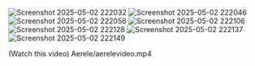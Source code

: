 ![Screenshot 2025-05-02 222032](https://github.com/user-attachments/assets/827f8d64-6de6-4b0f-a440-630b82a32b80)
![Screenshot 2025-05-02 222046](https://github.com/user-attachments/assets/039f6ea8-9709-488a-90a1-13bcca2cd7d2)
![Screenshot 2025-05-02 222056](https://github.com/user-attachments/assets/7b10a8aa-a6ab-4196-872a-a6eabc11dab8)
![Screenshot 2025-05-02 222106](https://github.com/user-attachments/assets/7725719b-4bce-4a16-8291-25084a75c32a)
![Screenshot 2025-05-02 222128](https://github.com/user-attachments/assets/8509526e-e29f-4939-bd5f-6719df0ec0b0)
![Screenshot 2025-05-02 222137](https://github.com/user-attachments/assets/c7e6e9be-4cc8-434a-800f-32081e91c2c3)
![Screenshot 2025-05-02 222149](https://github.com/user-attachments/assets/533e9d2e-007d-41d6-ac93-7e7605f46250)

(Watch this video)
Aerele/aerelevideo.mp4
